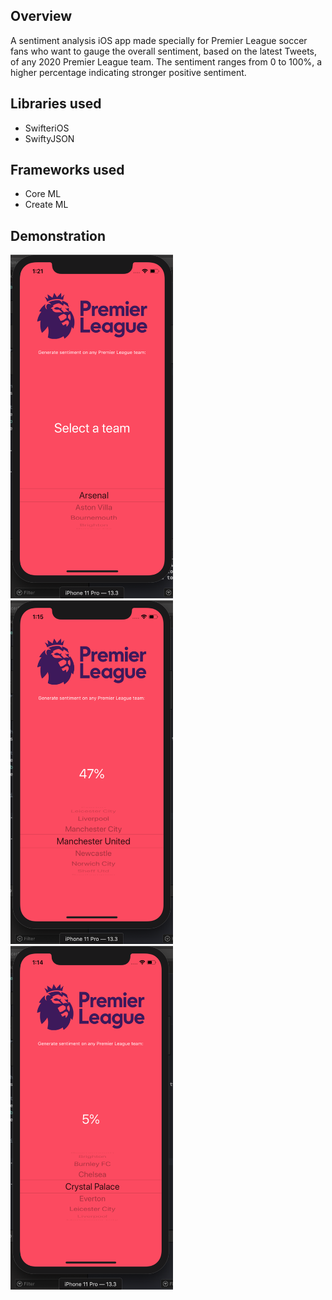 ## Overview
A sentiment analysis iOS app made specially for Premier League soccer fans who want to gauge the overall sentiment, based on the latest Tweets, of any 2020 Premier League team. The sentiment ranges from 0 to 100%, a higher percentage indicating stronger positive sentiment.

## Libraries used
- SwifteriOS
- SwiftyJSON

## Frameworks used
- Core ML
- Create ML

## Demonstration

<img src="Examples/sentiment-neutral.png" height="550" width="260"> <img src="Examples/sentiment-example-1.png" height="550" width="260"> <img src="Examples/sentiment-example-2.png" height="550" width="260">



